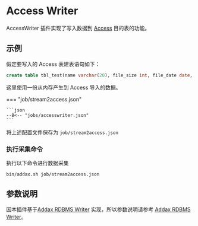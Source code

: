 # Access Writer

AccessWriter 插件实现了写入数据到 [Access][1] 目的表的功能。

## 示例

假定要写入的 Access 表建表语句如下：

```sql
create table tbl_test(name varchar(20), file_size int, file_date date, file_open boolean, memo blob);
```

这里使用一份从内存产生到 Access 导入的数据。

=== "job/stream2access.json"

    ```json
    --8<-- "jobs/accesswriter.json"
    ```

将上述配置文件保存为 `job/stream2access.json`

### 执行采集命令

执行以下命令进行数据采集

```shell
bin/addax.sh job/stream2access.json
```

## 参数说明

因本插件基于[Addax RDBMS Writer][2] 实现，所以参数说明请参考 [Addax RDBMS Writer][2]。

[1]: https://en.wikipedia.org/wiki/Microsoft_Access
[2]: ../rdbmswriter